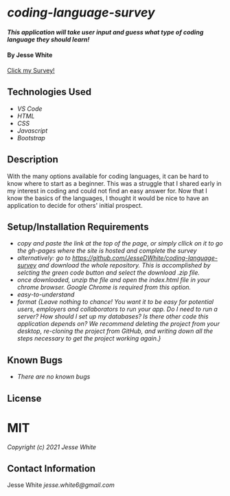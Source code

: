 # _coding-language-survey_
#### _This application will take user input and guess what type of coding language they should learn!_
#### By **Jesse White**
[Click my Survey!](https://jessedwhite.github.io/coding-language-survey/)
## Technologies Used
* _VS Code_
* _HTML_
* _CSS_
* _Javascript_
* _Bootstrap_
## Description
With the many options available for coding languages, it can be hard to know where to start as a beginner. This was a struggle that I shared early in my interest in coding and could not find an easy answer for. Now that I know the basics of the languages, I thought it would be nice to have an application to decide for others' initial prospect.
## Setup/Installation Requirements
* _copy and paste the link at the top of the page, or simply cllick on it to go the gh-pages where the site is hosted and complete the survey_
* _alternatively: go to https://github.com/JesseDWhite/coding-language-survey and download the whole repository. This is accomplished by selcting the green code button and select the download .zip file._
* _once downloaded, unzip the file and open the index.html file in your chrome browser. Google Chrome is required from this option._
* _easy-to-understand_
* _format_
_{Leave nothing to chance! You want it to be easy for potential users, employers and collaborators to run your app. Do I need to run a server? How should I set up my databases? Is there other code this application depends on? We recommend deleting the project from your desktop, re-cloning the project from GitHub, and writing down all the steps necessary to get the project working again.}_
## Known Bugs
* _There are no known bugs_
## License
# MIT
_Copyright (c) 2021 Jesse White_
## Contact Information
Jesse White _jesse.white6@gmail.com_
